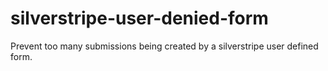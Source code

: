 # silverstripe-user-denied-form
Prevent too many submissions being created by a silverstripe user defined form.

